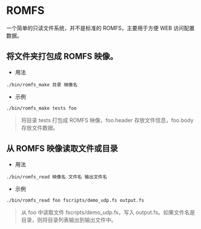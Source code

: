 # ROMFS

一个简单的只读文件系统，并不是标准的 ROMFS，主要用于方便 WEB 访问配置数据。

## 将文件夹打包成 ROMFS 映像。

* 用法

```
./bin/romfs_make 目录 映像名
```

* 示例

```
./bin/romfs_make tests foo
```

> 将目录 tests 打包成 ROMFS 映像，foo.header 存放文件信息，foo.body 存放文件数据。

## 从 ROMFS 映像读取文件或目录

* 用法

```
./bin/romfs_read 映像名 文件名 输出文件名
```

* 示例

```
./bin/romfs_read foo fscripts/demo_udp.fs output.fs
```

> 从 foo 中读取文件 fscripts/demo_udp.fs，写入 output.fs。如果文件名是目录，则将目录列表输出到输出文件中。
